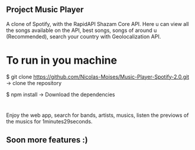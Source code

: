 ## Project Music Player

A clone of Spotify, with the RapidAPI Shazam Core API. Here u can view all the songs available on the API, best songs, songs of around u (Recommended), search your country with Geolocalization API. 

# To run in you machine

$ git clone https://github.com/Nicolas-Moises/Music-Player-Spotify-2.0.git -> clone the repository


$ npm install -> Download the dependencies
#

Enjoy the web app, search for bands, artists, musics, listen the previows of the musics for 1minutes29seconds. 

## Soon more features :)